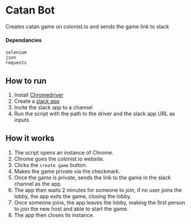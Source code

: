 # Catan Bot 
Creates catan game on colonist.io and sends the game link to slack

#### Dependancies
`selenium`  
`json`  
`requests`

## How to run
1. Install [Chromedriver](https://chromedriver.chromium.org/)
2. Create a [slack app](https://api.slack.com/apps)
3. Invite the slack app to a channel
4. Run the script with the path to the driver and the slack app URL as inputs

## How it works
1. The script opens an instance of Chrome.
2. Chrome goes the colonist.io website.
3. Clicks the `create game` button.
4. Makes the game private via the checkmark.
5. Once the game is private, sends the link to the game in the slack channel as the app.
6. The app then waits 2 minutes for someone to join, if no user joins the lobby, the app exits the game, closing the lobby.
7. Once someone joins, the app leaves the lobby, making the first person to join the new host and able to start the game.
8. The app then closes its instance.

